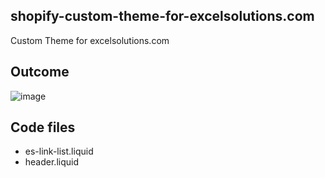 ## shopify-custom-theme-for-excelsolutions.com
 Custom Theme for excelsolutions.com
## Outcome
![image](https://github.com/chukdozie/shopify-custom-theme-for-excelsolutions.com/assets/131551327/78c4aa0b-d205-4f09-8032-62d8231541cd)

## Code files
- es-link-list.liquid
- header.liquid
